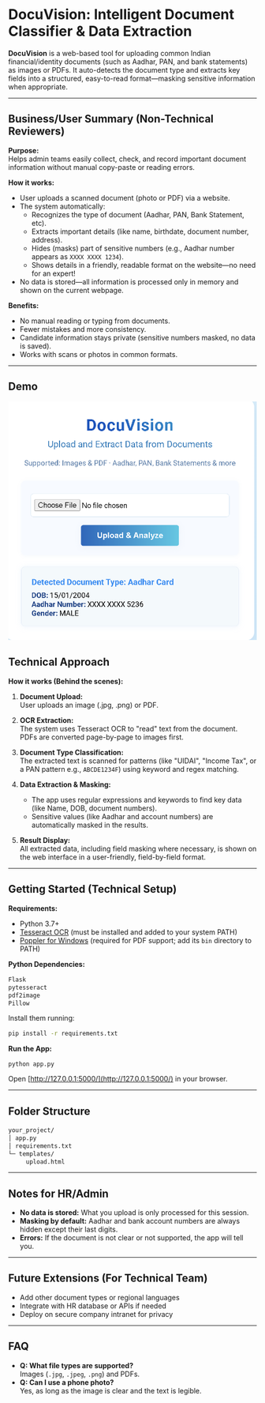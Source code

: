 
# DocuVision: Intelligent Document Classifier & Data Extraction

**DocuVision** is a web-based tool for uploading common Indian financial/identity documents (such as Aadhar, PAN, and bank statements) as images or PDFs. It auto-detects the document type and extracts key fields into a structured, easy-to-read format—masking sensitive information when appropriate.

---

## Business/User Summary (Non-Technical Reviewers)

**Purpose:**  
Helps admin teams easily collect, check, and record important document information without manual copy-paste or reading errors.

**How it works:**  
- User uploads a scanned document (photo or PDF) via a website.
- The system automatically:
    - Recognizes the type of document (Aadhar, PAN, Bank Statement, etc).
    - Extracts important details (like name, birthdate, document number, address).
    - Hides (masks) part of sensitive numbers (e.g., Aadhar number appears as `XXXX XXXX 1234`).
    - Shows details in a friendly, readable format on the website—no need for an expert!
- No data is stored—all information is processed only in memory and shown on the current webpage.

**Benefits:**
- No manual reading or typing from documents.
- Fewer mistakes and more consistency.
- Candidate information stays private (sensitive numbers masked, no data is saved).
- Works with scans or photos in common formats.

---

## Demo
![alt text](image.png)

## Technical Approach

**How it works (Behind the scenes):**
1. **Document Upload:**  
   User uploads an image (.jpg, .png) or PDF.

2. **OCR Extraction:**  
   The system uses Tesseract OCR to "read" text from the document.  
   PDFs are converted page-by-page to images first.

3. **Document Type Classification:**  
   The extracted text is scanned for patterns (like "UIDAI", "Income Tax", or a PAN pattern e.g., `ABCDE1234F`) using keyword and regex matching.

4. **Data Extraction & Masking:**  
   - The app uses regular expressions and keywords to find key data (like Name, DOB, document numbers).
   - Sensitive values (like Aadhar and account numbers) are automatically masked in the results.

5. **Result Display:**  
   All extracted data, including field masking where necessary, is shown on the web interface in a user-friendly, field-by-field format.

---

## Getting Started (Technical Setup)

**Requirements:**
- Python 3.7+
- [Tesseract OCR](https://github.com/UB-Mannheim/tesseract/wiki) (must be installed and added to your system PATH)
- [Poppler for Windows](https://github.com/oschwartz10612/poppler-windows/releases/) (required for PDF support; add its `bin` directory to PATH)

**Python Dependencies:**
```
Flask
pytesseract
pdf2image
Pillow
```
Install them running:
```bash
pip install -r requirements.txt
```

**Run the App:**
```bash
python app.py
```
Open [http://127.0.0.1:5000/](http://127.0.0.1:5000/) in your browser.

---

## Folder Structure

```
your_project/
│ app.py
│ requirements.txt
└─ templates/
     upload.html
```

---

## Notes for HR/Admin

- **No data is stored:** What you upload is only processed for this session.
- **Masking by default:** Aadhar and bank account numbers are always hidden except their last digits.
- **Errors:** If the document is not clear or not supported, the app will tell you.

---

## Future Extensions (For Technical Team)

- Add other document types or regional languages
- Integrate with HR database or APIs if needed
- Deploy on secure company intranet for privacy

---

## FAQ

- **Q: What file types are supported?**  
  Images (`.jpg`, `.jpeg`, `.png`) and PDFs.
- **Q: Can I use a phone photo?**  
  Yes, as long as the image is clear and the text is legible.

